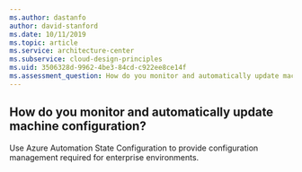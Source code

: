 ```yaml
---
ms.author: dastanfo
author: david-stanford
ms.date: 10/11/2019
ms.topic: article
ms.service: architecture-center
ms.subservice: cloud-design-principles
ms.uid: 3506328d-9962-4be3-84cd-c922ee8ce14f
ms.assessment_question: How do you monitor and automatically update machine configuration?
---
```

## How do you monitor and automatically update machine configuration?

Use Azure Automation State Configuration to provide configuration management required for enterprise environments.
